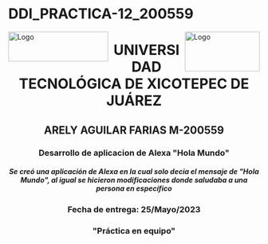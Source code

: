 # DDI_PRACTICA-12_200559
<p>
<img src=https://github.com/Arely2409/DDI_TAREA-3_200559/assets/84819096/22dfb7f9-16d5-4a39-b2c5-8c0b9ca50eb0 alt="Logo" width="200" height="60" align="left"> 
  <img src=https://github.com/Arely2409/DDI_TAREA-3_200559/assets/84819096/db3bacf5-f028-4345-89ab-c9f7a32e64ac alt="Logo" width="150" height="80" align="right"> 
</p>

<P>
  <h1 align="center">UNIVERSIDAD TECNOLÓGICA DE XICOTEPEC DE JUÁREZ</h1>
  <h2 align="center">ARELY AGUILAR FARIAS M-200559</h2>
  <h3 align="center">Desarrollo de aplicacion de Alexa "Hola Mundo"</h3>
  <h5 align="center">Se creó una aplicación de Alexa en la cual solo decia el mensaje de "Hola Mundo", al igual se hicieron modificaciones donde saludaba a una persona en específico</h5>
  <h3 align="center">Fecha de entrega: 25/Mayo/2023</h3>
  <h3 align="center">"Práctica en equipo"</h3>
</P>
